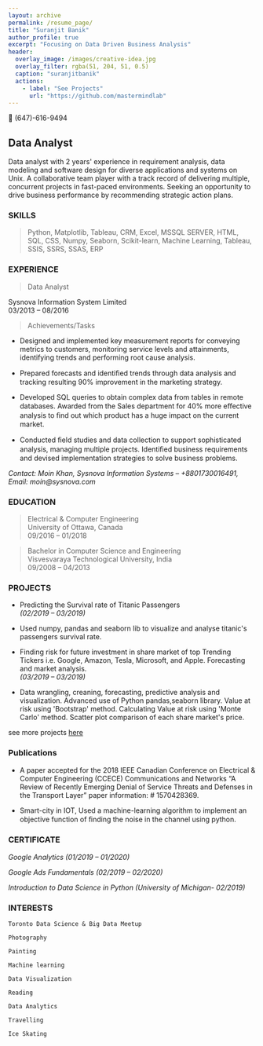 ```yaml
---
layout: archive
permalink: /resume_page/
title: "Suranjit Banik"
author_profile: true
excerpt: "Focusing on Data Driven Business Analysis"
header:
  overlay_image: /images/creative-idea.jpg
  overlay_filter: rgba(51, 204, 51, 0.5)
  caption: "suranjitbanik"
  actions:
    - label: "See Projects"
      url: "https://github.com/mastermindlab"
---
```




:iphone: (647)-616-9494

## Data Analyst

Data analyst with 2 years' experience in requirement analysis, data
modeling and software design for diverse applications and systems
on Unix. A collaborative team player with a track record of
delivering multiple, concurrent projects in fast-paced environments.
Seeking an opportunity to drive business performance by
recommending strategic action plans.

### SKILLS

>Python, Matplotlib, Tableau, CRM, Excel, MSSQL SERVER, HTML, SQL, CSS, Numpy,
Seaborn, Scikit-learn, Machine Learning, Tableau, SSIS, SSRS, SSAS, ERP


### EXPERIENCE

>Data Analyst

Sysnova Information System Limited<br>
03/2013 – 08/2016

>Achievements/Tasks

* Designed and implemented key measurement reports
for conveying metrics to customers, monitoring service
levels and attainments, identifying trends and
performing root cause analysis.

* Prepared forecasts and identiﬁed trends through data
analysis and tracking resulting 90% improvement in the
marketing strategy.

* Developed SQL queries to obtain complex data from
tables in remote databases.
Awarded from the Sales department for 40% more
eﬀective analysis to ﬁnd out which product has a huge
impact on the current market.

* Conducted ﬁeld studies and data collection to support
sophisticated analysis, managing multiple projects.
Identiﬁed business requirements and devised
implementation strategies to solve business problems.

_Contact: Moin Khan, Sysnova Information Systems –
+8801730016491, Email: moin@sysnova.com_

### EDUCATION

>Electrical & Computer Engineering <br>
 University of Ottawa, Canada<br>
09/2016 – 01/2018

>Bachelor in Computer Science and Engineering<br>
Visvesvaraya Technological University, India<br>
09/2008 – 04/2013

### PROJECTS

* Predicting the Survival rate of Titanic Passengers<br>
_(02/2019 – 03/2019)_

* Used numpy, pandas and seaborn lib to visualize and analyse
titanic's passengers survival rate.

* Finding risk for future investment in share market of
top Trending Tickers i.e. Google, Amazon, Tesla,
Microsoft, and Apple. Forecasting and market analysis.<br>
_(03/2019 – 03/2019)_

* Data wrangling, creaning, forecasting, predictive analysis and
visualization.
Advanced use of Python pandas,seaborn library. Value at risk using
'Bootstrap' method.
Calculating Value at risk using 'Monte Carlo' method.
Scatter plot comparison of each share market's price.

see more projects [here](https://www.github.com/mastermindlab/)

### Publications

* A paper accepted for the 2018 IEEE Canadian Conference
on Electrical & Computer Engineering (CCECE) Communications and Networks “A Review of Recently
Emerging Denial of Service Threats and Defenses in the
Transport Layer” paper information: # 1570428369.

* Smart-city in IOT, Used a machine-learning algorithm to
implement an objective function of ﬁnding the noise in
the channel using python.

### CERTIFICATE
_Google Analytics (01/2019 – 01/2020)_

_Google Ads Fundamentals (02/2019 – 02/2020)_

_Introduction to Data Science in Python (University of Michigan- 02/2019)_

### INTERESTS
`Toronto Data Science & Big Data Meetup`

`Photography`

`Painting`

`Machine learning`

`Data Visualization`

`Reading`

`Data Analytics`

`Travelling`

`Ice Skating`


